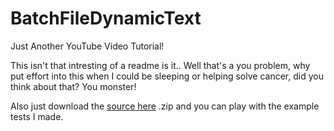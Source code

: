 # BatchFileDynamicText
Just Another YouTube Video Tutorial!

This isn't that intresting of a readme is it.. Well that's a you problem, why put effort into this when I could be sleeping or helping solve cancer, did you think about that? You monster!


Also just download the [source here](https://github.com/RyanTheTide/DynamicText/archive/master.zip) .zip and you can play with the example tests I made.
